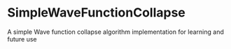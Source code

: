 # SimpleWaveFunctionCollapse
A simple Wave function collapse algorithm implementation for learning and future use
